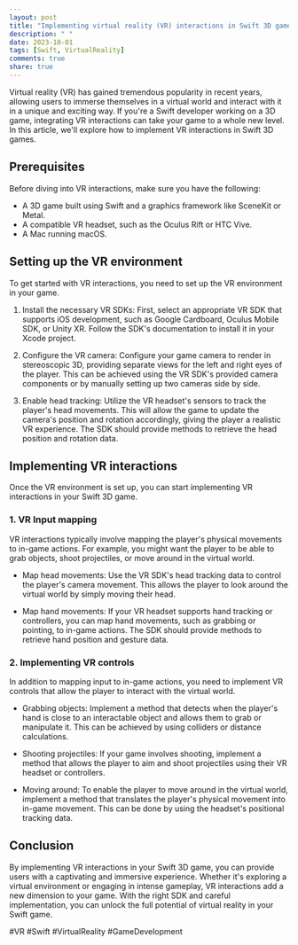 ```yaml
---
layout: post
title: "Implementing virtual reality (VR) interactions in Swift 3D games"
description: " "
date: 2023-10-01
tags: [Swift, VirtualReality]
comments: true
share: true
---
```


Virtual reality (VR) has gained tremendous popularity in recent years, allowing users to immerse themselves in a virtual world and interact with it in a unique and exciting way. If you're a Swift developer working on a 3D game, integrating VR interactions can take your game to a whole new level. In this article, we'll explore how to implement VR interactions in Swift 3D games.

## Prerequisites

Before diving into VR interactions, make sure you have the following:

- A 3D game built using Swift and a graphics framework like SceneKit or Metal.
- A compatible VR headset, such as the Oculus Rift or HTC Vive.
- A Mac running macOS.

## Setting up the VR environment

To get started with VR interactions, you need to set up the VR environment in your game. 

1. Install the necessary VR SDKs: First, select an appropriate VR SDK that supports iOS development, such as Google Cardboard, Oculus Mobile SDK, or Unity XR. Follow the SDK's documentation to install it in your Xcode project.

2. Configure the VR camera: Configure your game camera to render in stereoscopic 3D, providing separate views for the left and right eyes of the player. This can be achieved using the VR SDK's provided camera components or by manually setting up two cameras side by side.

3. Enable head tracking: Utilize the VR headset's sensors to track the player's head movements. This will allow the game to update the camera's position and rotation accordingly, giving the player a realistic VR experience. The SDK should provide methods to retrieve the head position and rotation data.

## Implementing VR interactions

Once the VR environment is set up, you can start implementing VR interactions in your Swift 3D game.

### 1. VR Input mapping

VR interactions typically involve mapping the player's physical movements to in-game actions. For example, you might want the player to be able to grab objects, shoot projectiles, or move around in the virtual world.

- Map head movements: Use the VR SDK's head tracking data to control the player's camera movement. This allows the player to look around the virtual world by simply moving their head.

- Map hand movements: If your VR headset supports hand tracking or controllers, you can map hand movements, such as grabbing or pointing, to in-game actions. The SDK should provide methods to retrieve hand position and gesture data.

### 2. Implementing VR controls

In addition to mapping input to in-game actions, you need to implement VR controls that allow the player to interact with the virtual world.

- Grabbing objects: Implement a method that detects when the player's hand is close to an interactable object and allows them to grab or manipulate it. This can be achieved by using colliders or distance calculations.

- Shooting projectiles: If your game involves shooting, implement a method that allows the player to aim and shoot projectiles using their VR headset or controllers.

- Moving around: To enable the player to move around in the virtual world, implement a method that translates the player's physical movement into in-game movement. This can be done by using the headset's positional tracking data.

## Conclusion

By implementing VR interactions in your Swift 3D game, you can provide users with a captivating and immersive experience. Whether it's exploring a virtual environment or engaging in intense gameplay, VR interactions add a new dimension to your game. With the right SDK and careful implementation, you can unlock the full potential of virtual reality in your Swift game.

#VR #Swift #VirtualReality #GameDevelopment